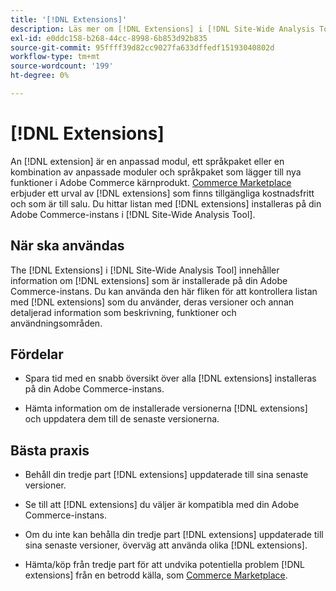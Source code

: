 ```yaml
---
title: '[!DNL Extensions]'
description: Läs mer om [!DNL Extensions] i [!DNL Site-Wide Analysis Tool], när det ska användas, dess fördelar och bästa praxis.
exl-id: e0ddc158-b268-44cc-8998-6b853d92b835
source-git-commit: 95ffff39d82cc9027fa633dffedf15193040802d
workflow-type: tm+mt
source-wordcount: '199'
ht-degree: 0%

---
```


# [!DNL Extensions]

An [!DNL extension] är en anpassad modul, ett språkpaket eller en kombination av anpassade moduler och språkpaket som lägger till nya funktioner i Adobe Commerce kärnprodukt. [Commerce Marketplace](https://marketplace.magento.com/extensions.html) erbjuder ett urval av [!DNL extensions] som finns tillgängliga kostnadsfritt och som är till salu. Du hittar listan med [!DNL extensions] installeras på din Adobe Commerce-instans i [!DNL Site-Wide Analysis Tool].

## När ska användas

The [!DNL Extensions] i [!DNL Site-Wide Analysis Tool] innehåller information om [!DNL extensions] som är installerade på din Adobe Commerce-instans. Du kan använda den här fliken för att kontrollera listan med [!DNL extensions] som du använder, deras versioner och annan detaljerad information som beskrivning, funktioner och användningsområden.

## Fördelar

* Spara tid med en snabb översikt över alla [!DNL extensions] installeras på din Adobe Commerce-instans.

* Hämta information om de installerade versionerna [!DNL extensions] och uppdatera dem till de senaste versionerna.

## Bästa praxis

* Behåll din tredje part [!DNL extensions] uppdaterade till sina senaste versioner.

* Se till att [!DNL extensions] du väljer är kompatibla med din Adobe Commerce-instans.

* Om du inte kan behålla din tredje part [!DNL extensions] uppdaterade till sina senaste versioner, överväg att använda olika [!DNL extensions].

* Hämta/köp från tredje part för att undvika potentiella problem [!DNL extensions] från en betrodd källa, som [Commerce Marketplace](https://marketplace.magento.com/extensions.html).
